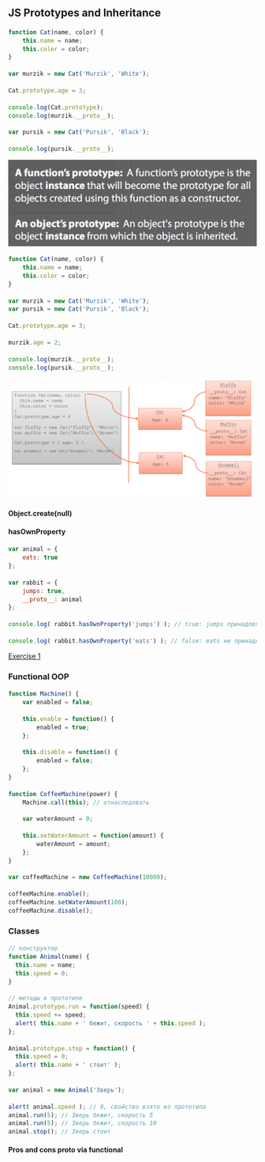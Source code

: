 ## JS Prototypes and Inheritance

```js
function Cat(name, color) {
    this.name = name; 
    this.color = color; 
}

var murzik = new Cat('Murzik', 'White');

Cat.prototype.age = 3;

console.log(Cat.prototype);
console.log(murzik.__proto__);

var pursik = new Cat('Pursik', 'Black');

console.log(pursik.__proto__);
```

![Proto](_assets/prototype.png)


```js
function Cat(name, color) {
    this.name = name; 
    this.color = color; 
}

var murzik = new Cat('Murzik', 'White');
var pursik = new Cat('Pursik', 'Black');

Cat.prototype.age = 3;

murzik.age = 2;

console.log(murzik.__proto__);
console.log(pursik.__proto__);
```

![Proto](_assets/prototype2.png)

#### Object.create(null)

#### hasOwnProperty

```js
var animal = {
    eats: true
};

var rabbit = {
    jumps: true,
    __proto__: animal
};

console.log( rabbit.hasOwnProperty('jumps') ); // true: jumps принадлежит rabbit

console.log( rabbit.hasOwnProperty('eats') ); // false: eats не принадлежит
```

[Exercise 1](http://learn.javascript.ru/new-prototype#прототип-после-создания)


### Functional OOP
```js
function Machine() {
    var enabled = false;
    
    this.enable = function() {
        enabled = true;
    };
    
    this.disable = function() {
        enabled = false;
    };
}

function CoffeeMachine(power) {
    Machine.call(this); // отнаследовать
    
    var waterAmount = 0;
    
    this.setWaterAmount = function(amount) {
        waterAmount = amount;
    };
}

var coffeeMachine = new CoffeeMachine(10000);

coffeeMachine.enable();
coffeeMachine.setWaterAmount(100);
coffeeMachine.disable();
```

### Classes

```js
// конструктор
function Animal(name) {
  this.name = name;
  this.speed = 0;
}

// методы в прототипе
Animal.prototype.run = function(speed) {
  this.speed += speed;
  alert( this.name + ' бежит, скорость ' + this.speed );
};

Animal.prototype.stop = function() {
  this.speed = 0;
  alert( this.name + ' стоит' );
};

var animal = new Animal('Зверь');

alert( animal.speed ); // 0, свойство взято из прототипа
animal.run(5); // Зверь бежит, скорость 5
animal.run(5); // Зверь бежит, скорость 10
animal.stop(); // Зверь стоит
```

#### Pros and cons proto via functional
